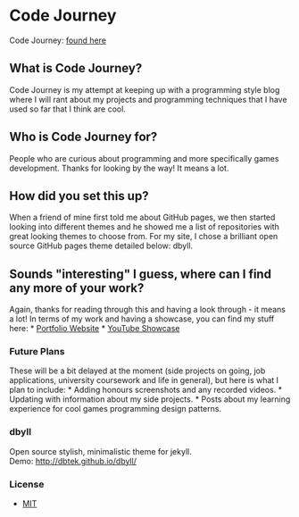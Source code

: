 Code Journey
============

Code Journey: [found here](https://jmottershead94.github.io/)

## What is Code Journey?
Code Journey is my attempt at keeping up with a programming style blog where I will rant about my projects and programming techniques that I have used so far that I think are cool.


## Who is Code Journey for?
People who are curious about programming and more specifically games development. Thanks for looking by the way! It means a lot.


## How did you set this up?
When a friend of mine first told me about GitHub pages, we then started looking into different themes and he showed me a list of repositories with great looking themes to choose from. For my site, I chose a brilliant open source GitHub pages theme detailed below: dbyll.


## Sounds "interesting" I guess, where can I find any more of your work?
Again, thanks for reading through this and having a look through - it means a lot! In terms of my work and having a showcase, you can find my stuff here:
	* [Portfolio Website](http://jasonmottershead.wixsite.com/portfolio)
	* [YouTube Showcase](https://www.youtube.com/channel/UCzOuH-fkkfqSA9Bp3zhFdsQ)


### Future Plans
These will be a bit delayed at the moment (side projects on going, job applications, university coursework and life in general), but here is what I plan to include:
	* Adding honours screenshots and any recorded videos.
	* Updating with information about my side projects.
	* Posts about my learning experience for cool games programming design patterns.
	

### dbyll
Open source stylish, minimalistic theme for jekyll.  
Demo: http://dbtek.github.io/dbyll/


### License
- [MIT](http://opensource.org/licenses/MIT)
